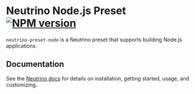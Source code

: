 # Neutrino Node.js Preset [![NPM version][npm-image]][npm-url]

`neutrino-preset-node` is a Neutrino preset that supports building Node.js applications.

## Documentation

See the [Neutrino docs](https://neutrino.js.org/presets/neutrino-preset-node/)
for details on installation, getting started, usage, and customizing.

[npm-image]: https://badge.fury.io/js/neutrino-preset-node.svg
[npm-url]: https://npmjs.org/package/neutrino-preset-node
